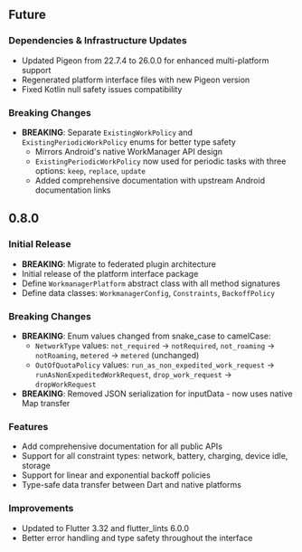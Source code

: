 ## Future

### Dependencies & Infrastructure Updates
* Updated Pigeon from 22.7.4 to 26.0.0 for enhanced multi-platform support
* Regenerated platform interface files with new Pigeon version
* Fixed Kotlin null safety issues compatibility

### Breaking Changes
* **BREAKING**: Separate `ExistingWorkPolicy` and `ExistingPeriodicWorkPolicy` enums for better type safety
  * Mirrors Android's native WorkManager API design
  * `ExistingPeriodicWorkPolicy` now used for periodic tasks with three options: `keep`, `replace`, `update`
  * Added comprehensive documentation with upstream Android documentation links

## 0.8.0

### Initial Release
* **BREAKING**: Migrate to federated plugin architecture
* Initial release of the platform interface package
* Define `WorkmanagerPlatform` abstract class with all method signatures
* Define data classes: `WorkmanagerConfig`, `Constraints`, `BackoffPolicy`

### Breaking Changes
* **BREAKING**: Enum values changed from snake_case to camelCase:
  * `NetworkType` values: `not_required` → `notRequired`, `not_roaming` → `notRoaming`, `metered` → `metered` (unchanged)
  * `OutOfQuotaPolicy` values: `run_as_non_expedited_work_request` → `runAsNonExpeditedWorkRequest`, `drop_work_request` → `dropWorkRequest`
* **BREAKING**: Removed JSON serialization for inputData - now uses native Map transfer

### Features
* Add comprehensive documentation for all public APIs
* Support for all constraint types: network, battery, charging, device idle, storage
* Support for linear and exponential backoff policies
* Type-safe data transfer between Dart and native platforms

### Improvements
* Updated to Flutter 3.32 and flutter_lints 6.0.0
* Better error handling and type safety throughout the interface